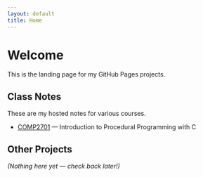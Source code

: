 ```yaml
---
layout: default
title: Home
---
```


# Welcome

This is the landing page for my GitHub Pages projects.

## Class Notes
These are my hosted notes for various courses.

- [COMP2701](https://gdoyle87.github.io/COMP2701/) — Introduction to Procedural Programming with C

## Other Projects
*(Nothing here yet — check back later!)*
